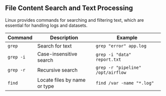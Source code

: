 ## File Content Search and Text Processing

Linux provides commands for searching and filtering text, which are essential for handling logs and datasets.

| Command   | Description                  | Example                           |
| --------- | ---------------------------- | --------------------------------- |
| `grep`    | Search for text              | `grep "error" app.log`            |
| `grep -i` | Case-insensitive search      | `grep -i "data" report.txt`       |
| `grep -r` | Recursive search             | `grep -r "pipeline" /opt/airflow` |
| `find`    | Locate files by name or type | `find /var -name "*.log"`         |

